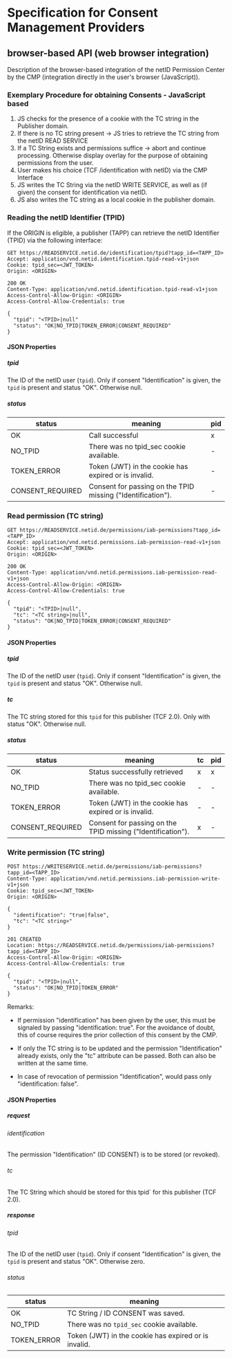 # Specification for Consent Management Providers

## browser-based API (web browser integration)

Description of the browser-based integration of the netID Permission
Center by the CMP (integration directly in the user\'s browser
(JavaScript)).

### Exemplary Procedure for obtaining Consents - JavaScript based

1. JS checks for the presence of a cookie with the TC string in the Publisher domain.
1. If there is no TC string present → JS tries to retrieve the TC string from the netID READ SERVICE
1. If a TC String exists and permissions suffice → abort and continue processing. Otherwise display overlay for the purpose of obtaining permissions from the user.
1. User makes his choice (TCF /identification with netID) via the CMP Interface
1. JS writes the TC String via the netID WRITE SERVICE, as well as (if given) the consent for identification via netID.
1. JS also writes the TC string as a local cookie in the publisher domain.

### Reading the netID Identifier (TPID)

If the ORIGIN is eligible, a publisher (TAPP) can retrieve the netID
Identifier (TPID) via the following interface:

``` shell
GET https://READSERVICE.netid.de/identification/tpid?tapp_id=<TAPP_ID>
Accept: application/vnd.netid.identification.tpid-read-v1+json
Cookie: tpid_sec=<JWT_TOKEN>
Origin: <ORIGIN>
```

``` shell
200 OK
Content-Type: application/vnd.netid.identification.tpid-read-v1+json
Access-Control-Allow-Origin: <ORIGIN>
Access-Control-Allow-Credentials: true

{
  "tpid": "<TPID>|null"
  "status": "OK|NO_TPID|TOKEN_ERROR|CONSENT_REQUIRED"
}
```

#### JSON Properties

##### tpid

The ID of the netID user (`tpid`). Only if consent "Identification" is given, the `tpid` is present and status "OK". Otherwise null.

##### status

| status | meaning | pid |
| ----------- | ----------- | ----------- |
| OK | Call successful | x |
| NO_TPID | There was no tpid_sec cookie available. | - |
| TOKEN_ERROR | Token (JWT) in the cookie has expired or is invalid. | - |
| CONSENT_REQUIRED | Consent for passing on the TPID missing ("Identification"). | - |

### Read permission (TC string)

``` shell
GET https://READSERVICE.netid.de/permissions/iab-permissions?tapp_id=<TAPP_ID>
Accept: application/vnd.netid.permissions.iab-permission-read-v1+json
Cookie: tpid_sec=<JWT_TOKEN>
Origin: <ORIGIN>
```

``` shell
200 OK
Content-Type: application/vnd.netid.permissions.iab-permission-read-v1+json
Access-Control-Allow-Origin: <ORIGIN>
Access-Control-Allow-Credentials: true

{
  "tpid": "<TPID>|null",
  "tc": "<TC string>|null",
  "status": "OK|NO_TPID|TOKEN_ERROR|CONSENT_REQUIRED"
}
```

#### JSON Properties

##### tpid

The ID of the netID user (`tpid`). Only if consent "Identification" is given, the `tpid` is present and status "OK". Otherwise null.

##### tc

The TC string stored for this `tpid` for this publisher (TCF 2.0). Only with status "OK". Otherwise null.

##### status

| status | meaning | tc | pid |
| ----------- | ----------- | ----------- | ----------- |
| OK | Status successfully retrieved | x | x |
| NO_TPID | There was no tpid_sec cookie available. | - | - |
| TOKEN_ERROR | Token (JWT) in the cookie has expired or is invalid. | - | - |
| CONSENT_REQUIRED | Consent for passing on the TPID missing ("Identification"). | x | - |

### Write permission (TC string)

``` shell
POST https://WRITESERVICE.netid.de/permissions/iab-permissions?tapp_id=<TAPP_ID>
Content-Type: application/vnd.netid.permissions.iab-permission-write-v1+json
Cookie: tpid_sec=<JWT_TOKEN>
Origin: <ORIGIN>

{
  "identification": "true|false",
  "tc": "<TC string>"
}
```

``` shell
201 CREATED
Location: https://READSERVICE.netid.de/permissions/iab-permissions?tapp_id=<TAPP_ID>
Access-Control-Allow-Origin: <ORIGIN>
Access-Control-Allow-Credentials: true

{
  "tpid": "<TPID>|null",
  "status": "OK|NO_TPID|TOKEN_ERROR"
}
```

Remarks:

- If permission "identification" has been given by the user, this must be signaled by passing "identification: true". For the avoidance of doubt, this of course requires the prior collection of this consent by the CMP.

- If only the TC string is to be updated and the permission "Identification" already exists, only the "tc" attribute can be passed. Both can also be written at the same time.

- In case of revocation of permission "Identification", would pass only "identification: false".

#### JSON Properties

##### request

###### identification
The permission "Identification" (ID CONSENT) is to be stored (or revoked).

###### tc
The TC String which should be stored for this tpid` for this publisher (TCF 2.0).

##### response

###### tpid

The ID of the netID user (`tpid`). Only if consent "Identification" is given, the `tpid` is present and status "OK". Otherwise zero.

###### status

| status | meaning |
| ----------- | ----------- |
| OK | TC String / ID CONSENT was saved. |
| NO_TPID | There was no `tpid_sec` cookie available. |
| TOKEN_ERROR | Token (JWT) in the cookie has expired or is invalid. |
